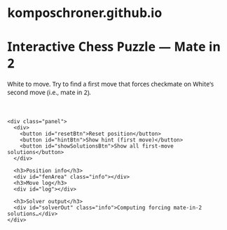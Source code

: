 # komposchroner.github.io
<!doctype html>
<html lang="en">
<head>
  <meta charset="utf-8"/>
  <title>Chess Puzzle — Mate in 2</title>
  <meta name="viewport" content="width=device-width,initial-scale=1"/>
  <!-- chessboard.js CSS -->
  <link rel="stylesheet" href="https://unpkg.com/chessboardjs@1.0.0/www/css/chessboard.css"/>
  <style>
    body { font-family: system-ui, -apple-system, "Segoe UI", Roboto, "Helvetica Neue", Arial; margin: 18px; }
    #container { display:flex; gap:22px; align-items:flex-start; flex-wrap:wrap; }
    #board { width: 420px; }
    .panel { max-width:520px; }
    button { padding:8px 12px; margin:6px 6px 6px 0; cursor:pointer; }
    #log { background:#f7f7f8; border:1px solid #ddd; padding:10px; min-height:80px; white-space:pre-wrap; }
    .ok { color: green; font-weight:700; }
    .bad { color: #b00; font-weight:700; }
    .info { color:#333; }
    @media (max-width:700px){ #container{flex-direction:column;align-items:center} }
  </style>
</head>
<body>
  <h1>Interactive Chess Puzzle — Mate in 2</h1>
  <p>White to move. Try to find a first move that forces checkmate on White's second move (i.e., mate in 2).</p>

  <div id="container">
    <div id="board"></div>

    <div class="panel">
      <div>
        <button id="resetBtn">Reset position</button>
        <button id="hintBtn">Show hint (first move)</button>
        <button id="showSolutionsBtn">Show all first-move solutions</button>
      </div>

      <h3>Position info</h3>
      <div id="fenArea" class="info"></div>
      <h3>Move log</h3>
      <div id="log"></div>

      <h3>Solver output</h3>
      <div id="solverOut" class="info">Computing forcing mate-in-2 solutions…</div>
    </div>
  </div>

  <!-- chess.js and chessboard.js -->
  <script src="https://cdnjs.cloudflare.com/ajax/libs/chess.js/1.0.0/chess.min.js"></script>
  <script src="https://unpkg.com/chessboardjs@1.0.0/www/js/chessboard.js"></script>

  <script>
  // --- CONFIG: set the puzzle FEN here (White to move) ---
  // This example is a composed/constructed mate-in-2 position.
  const PUZZLE_FEN = "8/8/2k5/2P5/3K4/8/8/8 w - - 0 1";
  // (You can replace the FEN with any position you'd like. The solver will attempt to find forcing mate-in-2 first moves.)

  // --- Setup chess.js and chessboard.js ---
  const game = new Chess(PUZZLE_FEN);
  const cfg = {
    draggable: true,
    position: PUZZLE_FEN,
    onDrop: onDrop,
    onSnapEnd: onSnapEnd,
    pieceTheme: 'https://unpkg.com/chessboardjs@1.0.0/www/img/chesspieces/wikipedia/{piece}.png'
  };
  const board = Chessboard('board', cfg);

  const fenArea = document.getElementById('fenArea');
  const log = document.getElementById('log');
  const solverOut = document.getElementById('solverOut');

  function updateUI(){
    fenArea.textContent = "FEN: " + game.fen();
  }

  updateUI();
  appendLog("Puzzle loaded. White to move.");

  // --- helper: logging ---
  function appendLog(s, cls){
    const p = document.createElement('div');
    if (cls) p.className = cls;
    p.textContent = s;
    log.prepend(p);
  }

  // --- move handling ---
  function onDrop(source, target, piece, newPos, oldPos, orientation) {
    // Try the move in chess.js
    const move = game.move({from: source, to: target, promotion: 'q'});
    if (move === null) {
      return 'snapback';
    } else {
      appendLog("You played: " + move.san);
      updateUI();
      // If it's White's move now (i.e., player moved black), ignore. We assume user plays as White.
      // Check if the user has made the correct sequence to force mate in 2:
      checkIfSolvedByUser();
    }
  }
  function onSnapEnd() { board.position(game.fen()); }

  // Reset/Hint/Solutions buttons
  document.getElementById('resetBtn').addEventListener('click', () => {
    resetPuzzle();
  });

  document.getElementById('hintBtn').addEventListener('click', () => {
    if (solutions && solutions.length) {
      alert("Hint — a correct first move is: " + solutions[0].san);
    } else {
      alert("No forcing-mate-in-2 first move found for this position.");
    }
  });

  document.getElementById('showSolutionsBtn').addEventListener('click', () => {
    if (!solutions) {
      alert("Still computing solutions. Please wait a moment and try again.");
      return;
    }
    if (solutions.length === 0) {
      solverOut.textContent = "No forcing mate-in-2 first moves found.";
    } else {
      solverOut.innerHTML = "Forcing mate-in-2 first moves: " + solutions.map(s => s.san).join(", ");
    }
  });

  function resetPuzzle(){
    game.reset();
    game.load(PUZZLE_FEN);
    board.position(PUZZLE_FEN);
    log.innerHTML = "";
    appendLog("Position reset. White to move.");
    updateUI();
  }

  // --- Solver: find forcing mate-in-2 first moves ---
  // For mate-in-2: find those White first moves M1 such that for every legal Black reply R,
  // there exists a White move M2 that results in checkmate.
  // We'll brute-force using chess.js (small depth so it's fine).
  let solutions = null;

  function findMateInTwoSolutions() {
    const root = new Chess(game.fen());
    const whiteMoves = root.moves({verbose:true});
    const sols = [];

    for (const m1 of whiteMoves) {
      const c1 = new Chess(root.fen());
      c1.move({from: m1.from, to: m1.to, promotion: m1.promotion}); // apply m1

      // If immediate mate on move 1, that counts (mate-in-1 is also mate-in-2)
      if (c1.in_checkmate()) {
        sols.push(m1);
        continue;
      }

      // For each black reply, we must ensure there exists a white move that mates immediately.
      const blackReplies = c1.moves({verbose:true});
      if (blackReplies.length === 0) {
        // no replies (should be mate or stalemate). If stalemate, m1 fails.
        continue;
      }

      let m1IsForcing = true;

      for (const r of blackReplies) {
        const c2 = new Chess(c1.fen());
        c2.move({from: r.from, to: r.to, promotion: r.promotion}); // black reply

        // Now does there exist a white move that gives checkmate in one?
        const whiteAfter = c2.moves({verbose:true});
        let foundMate = false;
        for (const m2 of whiteAfter) {
          const c3 = new Chess(c2.fen());
          c3.move({from: m2.from, to: m2.to, promotion: m2.promotion});
          if (c3.in_checkmate()) {
            foundMate = true;
            break;
          }
        }

        if (!foundMate) {
          m1IsForcing = false;
          break;
        }
      }

      if (m1IsForcing) sols.push(m1);
    }

    return sols;
  }

  // Compute solutions (async-ish so UI isn't blocked for a split second)
  setTimeout(() => {
    appendLog("Solver: finding forcing mate-in-2 first moves...");
    try {
      solutions = findMateInTwoSolutions();
      if (solutions.length === 0) {
        solverOut.textContent = "No forcing mate-in-2 first moves were found for this position.";
      } else {
        solverOut.textContent = "Found " + solutions.length + " forcing first-move solution(s). Use 'Show all first-move solutions' to list them.";
      }
      // print verbose in console for debugging
      console.log("mate-in-2 solutions:", solutions);
    } catch (e) {
      solverOut.textContent = "Solver error: " + e;
      console.error(e);
    }
  }, 100);

  // --- check whether user's played moves solved the puzzle ---
  function checkIfSolvedByUser() {
    // We only accept that user plays White and tries to mate in two white moves.
    // We'll check if the current game reached checkmate within 2 White moves from the initial puzzle.
    const moves = game.history({verbose:true});
    // Count white moves made from start position
    const whiteMoves = moves.filter(m => m.color === 'w');
    if (whiteMoves.length > 2) {
      appendLog("You've used more than 2 White moves — puzzle expects mate in 2.", "bad");
      return;
    }

    const temp = new Chess(PUZZLE_FEN);
    for (const m of moves) {
      temp.move({from: m.from, to: m.to, promotion: m.promotion});
    }
    if (temp.in_checkmate()) {
      // If checkmate achieved within two white moves, congratulate
      appendLog("✓ Checkmate achieved! Puzzle solved.", "ok");
      alert("Congratulations — you delivered checkmate!");
    } else {
      if (whiteMoves.length === 2) {
        appendLog("Two White moves played but no mate yet.", "bad");
      } else {
        appendLog("Keep going — you have up to 2 White moves to mate.", "info");
      }
    }
  }

  // --- initialize ---
  // We show the initial FEN and solver status already above.
  </script>
</body>
</html>
